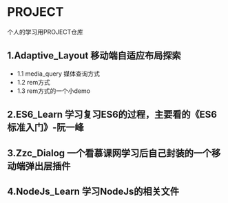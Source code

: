 # PROJECT
个人的学习用PROJECT仓库

## 1.Adaptive_Layout 移动端自适应布局探索

  * 1.1 media_query 媒体查询方式
  * 1.2 rem方式
  * 1.3 rem方式的一个小demo
  
## 2.ES6_Learn 学习复习ES6的过程，主要看的《ES6标准入门》-阮一峰

## 3.Zzc_Dialog 一个看慕课网学习后自己封装的一个移动端弹出层插件

## 4.NodeJs_Learn 学习NodeJs的相关文件
